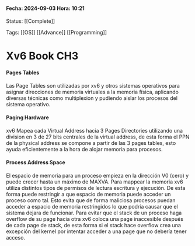#### Fecha: 2024-09-03 Hora: 10:21

Status: [[Complete]]

Tags: [[OS]] [[Advance]] [[Programming]]

# Xv6 Book CH3
#### Pages Tables 
Las Page Tables son utilizadas por xv6 y otros sistemas operativos para asignar direcciones de memoria virtuales a la memoria física, aplicando diversas técnicas como multiplexion y pudiendo aislar los procesos del sistema operativo.
#### Paging Hardware 
xv6 Mapea cada Virtual Address hacia 3 Pages Directories utilizando una division en 3 de 27 bits centrales de la virtual address, de esta forma el PPN de la physical address se compone a partir de las 3 pages tables, esto ayuda eficientemente a la hora de alojar memoria para procesos. 

#### Process Address Space
El espacio de memoria para un proceso empieza en la dirección V0 (cero) y puede crecer hasta un máximo de MAXVA. Para mappear la memoria xv6 utiliza distintos tipos de permisos de lectura escritura y ejecución. De esta forma puede restringir a que espacio de memoria puede acceder un proceso como tal. Esto evita que de forma maliciosa procesos puedan acceder a espacio de memoria restringidos lo que podría causar que el sistema dejara de funcionar. Para evitar que el stack de un proceso haga overflow de su page hacia otra xv6 coloca una page inaccesible después de cada page de stack, de esta forma si el stack hace overflow crea una excepción del kernel por intentar acceder a una page que no debería tener acceso.